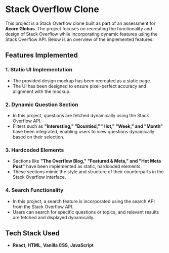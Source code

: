 # Stack Overflow Clone

This project is a Stack Overflow clone built as part of an assessment for **Acorn Globus**. The project focuses on recreating the functionality and design of Stack Overflow while incorporating dynamic features using the Stack Overflow API. Below is an overview of the implemented features:

## Features Implemented

### 1. Static UI Implementation
- The provided design mockup has been recreated as a static page.
- The UI has been designed to ensure pixel-perfect accuracy and alignment with the mockup.

### 2. Dynamic Question Section
- In this project, questions are fetched dynamically using the Stack Overflow API.
- Filters such as **"Interesting," "Bountied," "Hot," "Week," and "Month"** have been integrated, enabling users to view questions dynamically based on their selection.

### 3. Hardcoded Elements
- Sections like **"The Overflow Blog," "Featured & Meta," and "Hot Meta Post"** have been implemented as static, hardcoded elements.
- These sections mimic the style and structure of their counterparts in the Stack Overflow interface.

### 4. Search Functionality
- In this project, a search feature is incorporated using the search API from the Stack Overflow API.
- Users can search for specific questions or topics, and relevant results are fetched and displayed dynamically.

## Tech Stack Used
- **React**, **HTML**, **Vanilla CSS**, **JavaScript**
